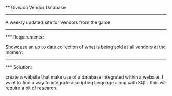 ** Division Vendor Database

---

A weekly updated site for Vendors from the game

---

*** Requirements:

Showcase an up to date collection of what is being sold at all vendors at the moment

---

*** Solution: 

create a website that make use of a database integrated within a website. I want to find a way to integrate a scripting language along with SQL. This will require a bit of research.


